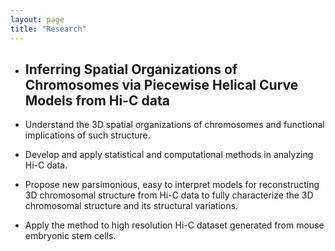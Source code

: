 ```yaml
---
layout: page
title: "Research"
---
```


* ##  Inferring Spatial Organizations of Chromosomes via Piecewise Helical Curve Models from Hi-C data

* Understand the 3D spatial organizations of chromosomes and functional implications of such structure.
* Develop and apply statistical and computational methods in analyzing Hi-C data.
* Propose new parsimonious, easy to interpret models for reconstructing 3D chromosomal structure from Hi-C data to fully characterize the 3D chromosomal structure and its structural variations.
* Apply the method to high resolution Hi-C dataset generated from mouse embryonic stem cells.
